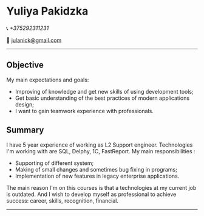 # Yuliya Pakidzka


  :telephone_receiver: *+375292311231*

  :email:   <julanick@gmail.com>
  
 

***

## Objective  
My main expectations and goals:
 * Improving of knowledge and get new skills of using development tools;
 * Get basic understanding of the best practices of modern applications design;
 * I want to gain teamwork experience with professionals.


 ## Summary
  I have 5 year experience of working as L2 Support engineer. Technologies I'm working with are SQL, Delphy, 1C, FastReport.
 My main responsibilities :
- Supporting of different system;
- Making of small changes and sometimes bug fixing in programs;
- Implementation of new features in legacy enterprise applications.

The main reason I'm on this courses is that a technologies at my current job is outdated. And I wish to develop myself as professional  to achieve success: career, skills, recognition, financial.

 ***
